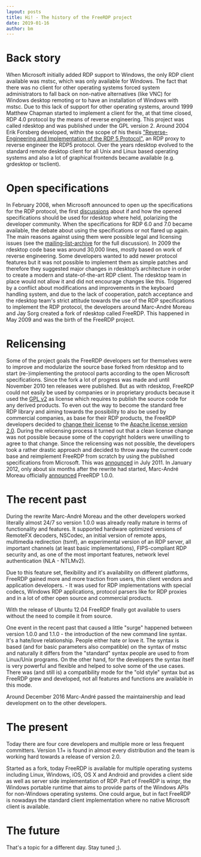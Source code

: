 ```yaml
---
layout: posts
title: Hi! - The history of the FreeRDP project
date: 2019-01-16
author: bm
---
```


# Back story

When Microsoft initially added RDP support to Windows, the only RDP client available
was mstsc, which was only available for Windows.
The fact that there was no client for other operating systems forced system administrators
to fall back on non-native alternatives (like VNC) for Windows desktop remoting or to have an
installation of Windows with mstsc.
Due to this lack of support for other operating systems, around 1999 Matthew
Chapman started to implement a client for the, at that time closed, RDP 4.0 protocol by
the means of reverse engineering. This project was called rdesktop and was published under the GPL
version 2. Around 2004 Erik Forsberg developed, within the scope of his thesis ["Reverse-Engineering
and Implementation of the RDP 5 Protocol"][rdp5-thesis], an RDP proxy to reverse engineer the RDP5
protocol. Over the years rdesktop evolved to the standard remote desktop client for all Unix and
Linux based operating systems and also a lot of graphical frontends became available (e.g. grdesktop
or tsclient).


# Open specifications

In February 2008, when Microsoft announced to open up the specifications for the RDP protocol, the
first [discussions][spec-discussion] about if and how the opened specifications should be used for
rdesktop where held, polarizing the developer community. When the specifications for RDP 6.0 and 7.0
became available, the debate about using the specifications or not flared up again. The main
reasons against using them were possible legal and licensing issues (see the [mailing-list-archive]
for the full discussion). In 2009 the rdesktop code base was around 30,000 lines, mostly
based on work of reverse engineering. Some developers wanted to add newer protocol features but it
was not possible to implement them as simple patches and therefore they suggested major changes in
rdesktop’s architecture in order to create a modern and state-of-the-art RDP client. The rdesktop
team in place would not allow it and did not encourage changes like this. Triggered by a conflict
about modifications and improvements in the keyboard handling system, and due to the lack of
cooperation, patch acceptance and the rdesktop team's strict attitude towards the use of the RDP
specifications to implement the RDP protocol, the developers around Marc-André Moreau
and Jay Sorg created a fork of rdesktop called FreeRDP. This happened in May 2009 and was the
birth of the FreeRDP project.


# Relicensing

Some of the project goals the FreeRDP developers set for themselves were to improve and
modularize the source base forked from rdesktop and to start (re-)implementing the protocol parts
according to the open Microsoft specifications. Since the fork a lot of progress was made and until November 2010
ten releases were published. But as with rdesktop, FreeRDP could not easily be used by companies or
in proprietary products because it used the [GPL v2][gplv2] as license which requires to publish
the source code for any derived products. To even out the way to become the standard free RDP
library and aiming towards the possibility to also be used by commercial companies, as base for
their RDP products, the FreeRDP developers decided to [change their license][license-change] to the
[Apache license version 2.0][apl]. During the relicensing process it turned out that a clean
license change was not possible because some of the copyright holders were unwilling to agree to that change.
Since the relicensing was not possible, the developers took a rather drastic approach and decided to
throw away the current code base and reimplement FreeRDP from scratch by using the published
specifications from Microsoft. This was [announced][announcement-mail] in July 2011. In January
2012, only about six months after the rewrite had started, Marc-André Moreau officially
[announced][freerdp-announced] FreeRDP 1.0.0.

# The recent past

During the rewrite Marc-André Moreau and the other developers worked literally almost 24/7 so version 1.0.0 was already
really mature in terms of functionality and features. It supported hardware optimized versions of RemoteFX decoders, NSCodec, an initial version of
remote apps, multimedia redirection (tsmf), an experimental version of an RDP server, all important channels (at least basic implementations),
FIPS-compliant RDP security and, as one of the most important features, network level authentication (NLA - NTLMv2).

Due to this feature set, flexibility and it's availability on different platforms, FreeRDP gained more and more traction from users, thin client vendors
and application developers. - It was used for RDP implementations with special codecs, Windows RDP applications, protocol parsers like
for RDP proxies and in a lot of other open source and commercial products.

With the release of Ubuntu 12.04 FreeRDP finally got available to users without the need to compile it from source.

One event in the recent past that caused a little "surge" happened between version 1.0.0 and 1.1.0 - the introduction of the new command line syntax.
It's a hate/love relationship. People either hate or love it. The syntax is based (and for basic parameters also compatible) on the syntax of mstsc and 
naturally it differs from the "standard" syntax people are used to from Linux/Unix programs.
On the other hand, for the developers the syntax itself is very powerful and flexible and helped to solve some of the use cases.
There was (and still is) a compatibility mode for the "old style" syntax but as FreeRDP grew and developed, not all features and functions
are available in this mode.

Around December 2016 Marc-André passed the maintainership and lead development on to the other developers.

# The present

Today there are four core developers and multiple more or less frequent committers. Version 1.1+ is found in almost every distribution
and the team is working hard towards a release of version 2.0.

Started as a fork, today FreeRDP is available for multiple operating systems including Linux,
Windows, iOS, OS X and Android and provides a client side as well as server side implementation of
RDP. Part of FreeRDP is winpr, the Windows portable runtime that aims to provide parts of the Windows APIs for
non-Windows operating systems. One could argue, but in fact FreeRDP is nowadays the standard
client implementation where no native Microsoft client is available.

# The future

That's a topic for a different day. Stay tuned ;).


[rdp5-thesis]: http://citeseerx.ist.psu.edu/viewdoc/download?doi=10.1.1.331.339&rep=rep1&type=pdf
[spec-discussion]: http://sourceforge.net/p/rdesktop/mailman/message/18647319/
[mailing-list-archive]: http://sourceforge.net/p/rdesktop/mailman/message/21445723/
[gplv2]: http://www.gnu.org/licenses/gpl-2.0.html
[license-change]: https://github.com/FreeRDP/FreeRDP/wiki/License-Change
[apl]: http://www.apache.org/licenses/LICENSE-2.0
[announcement-mail]: http://sourceforge.net/p/freerdp/mailman/message/27782543/
[freerdp-announced]: https://www.freerdp.com/2012/01/16/freerdp-1-0-released
